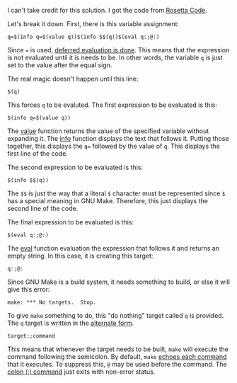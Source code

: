 I can't take credit for this solution. I got the code from [Rosetta Code][1].

Let's break it down. First, there is this variable assignment:

```make
q=$(info q=$(value q))$(info $$(q))$(eval q:;@:)
```

Since `=` is used, [deferred evaluation is done][2]. This means that the
expression is not evaluated until it is needs to be. In other words, the
variable `q` is just set to the value after the equal sign.

The real magic doesn't happen until this line:

```make
$(q)
```

This forces `q` to be evaluted. The first expression to be evaluated is this:

```make
$(info q=$(value q))
```

The [value][3] function returns the value of the specified variable without
expanding it. The [info][4] function displays the text that follows it.
Putting those together, this displays the `q=` followed by the value of `q`.
This displays the first line of the code.

The second expression to be evaluated is this:

```make
$(info $$(q))
```

The `$$` is just the way that a literal `$` character must be represented
since `$` has a special meaning in GNU Make. Therefore, this just displays the
second line of the code.

The final expression to be evaluated is this:

```make
$(eval q:;@:)
```

The [eval][5] function evaluation the expression that follows it and returns
an empty string. In this case, it is creating this target:

```make
q:;@:
```

Since GNU Make is a build system, it needs something to build, or else it will
give this error:

```
make: *** No targets.  Stop.
```

To give `make` something to do, this "do nothing" target called `q` is
provided. The `q` target is written in the [alternate form][6].

```make
target:;command
```

This means that whenever the target needs to be built, `make` will execute the
command following the semicolon. By default, `make` [echoes each command][7]
that it executes. To suppress this, `@` may be used before the command. The
[colon (:) command][8] just exits with non-error status.


[1]: https://rosettacode.org/wiki/Quine#make
[2]: https://www.gnu.org/software/make/manual/html_node/Reading-Makefiles.html
[3]: https://www.gnu.org/software/make/manual/html_node/Value-Function.html
[4]: https://www.gnu.org/software/make/manual/html_node/Make-Control-Functions.html
[5]: https://www.gnu.org/software/make/manual/html_node/Eval-Function.html
[6]: https://www.gnu.org/software/make/manual/html_node/Rule-Syntax.html
[7]: https://www.gnu.org/software/make/manual/html_node/Echoing.html
[8]: https://man7.org/linux/man-pages/man1/colon.1p.html
